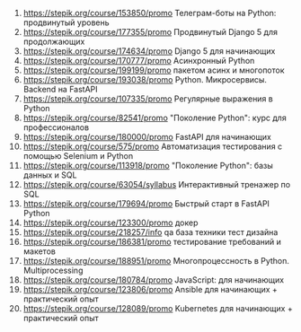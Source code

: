 1. https://stepik.org/course/153850/promo Телеграм-боты на Python: продвинутый уровень
2. https://stepik.org/course/177355/promo Продвинутый Django 5 для продолжающих
3. https://stepik.org/course/174634/promo Django 5 для начинающих
4. https://stepik.org/course/170777/promo Асинхронный Python
5. https://stepik.org/course/199199/promo пакетом асинх и многопоток
6. https://stepik.org/course/193038/promo Python. Микросервисы. Backend на FastAPI
7. https://stepik.org/course/107335/promo Регулярные выражения в Python
8. https://stepik.org/course/82541/promo "Поколение Python": курс для профессионалов
9. https://stepik.org/course/180000/promo FastAPI для начинающих
10. https://stepik.org/course/575/promo Автоматизация тестирования с помощью Selenium и Python
11. https://stepik.org/course/113918/promo "Поколение Python": базы данных и SQL
12. https://stepik.org/course/63054/syllabus Интерактивный тренажер по SQL
13. https://stepik.org/course/179694/promo Быстрый старт в FastAPI Python
14. https://stepik.org/course/123300/promo докер
15. https://stepik.org/course/218257/info qa база техники тест дизайна
16. https://stepik.org/course/186381/promo тестирование требований и макетов
17. https://stepik.org/course/188951/promo Многопроцессность в Python. Multiprocessing
18. https://stepik.org/course/180784/promo JavaScript: для начинающих
19. https://stepik.org/course/123806/promo Ansible для начинающих + практический опыт
20. https://stepik.org/course/128089/promo Kubernetes для начинающих + практический опыт